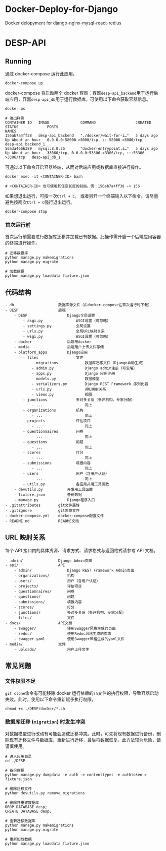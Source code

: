 # Docker-Deploy-for-Django
Docker delopyment for django-nginx-mysql-react-redius

# DESP-API

## Running

通过 docker-compose 运行此应用。

```
docker-compose up
```

docker-compose 将启动两个 docker 容器：容器`desp-api_backend`用于运行后端应用，容器`desp-api_db`用于运行数据库。可使用以下命令获取容器信息。

```
docker ps

# 输出样例
CONTAINER ID   IMAGE              COMMAND                  CREATED      STATUS             PORTS                                                    NAMES
156ab7a4ff38   desp-api_backend   "./docker/wait-for-i…"   5 days ago   Up About an hour   0.0.0.0:58000->8000/tcp, :::58000->8000/tcp              desp-api_backend_1
56a3a4666389   mysql:8.0.25       "docker-entrypoint.s…"   5 days ago   Up About an hour   33060/tcp, 0.0.0.0:53306->3306/tcp, :::53306->3306/tcp   desp-api_db_1
```

可通过以下命令开启容器终端，从而对后端应用或数据库直接进行操作。

```
docker exec -it <CONTAINER-ID> bash

# <CONTAINER-ID> 也可使用其任意长度的前缀。例：156ab7a4ff38 -> 156
```

如果想退出运行，可按一次`Ctrl + C`， 或者另开一个终端输入以下命令。请尽量避免按两次`Ctrl + C`强行退出运行。

```
docker-compose stop
```

### 首次运行前

首次运行前需要进行数据库迁移并加载已有数据。此操作需开启一个后端应用容器的终端进行操作。

```
# 迁移数据库
python manage.py makemigrations
python manage.py migrate

# 加载数据
python manage.py loaddata fixture.json
```

## 代码结构

```
- db                    数据库源文件（由docker-compose在首次运行时下载）
- DESP                  后端
    - DESP                  Django全局设置
        - asgi.py               ASGI设置（可忽略）
        - settings.py           全局设置
        - urls.py               全局URL映射关系
        - wsgi.py               WSGI设置（可忽略）
    - docker                后端用docker
    - media                 后端用户上传文件存储
    - platform_apps         Django应用
        - files                 文件
            - migrations            数据库迁移文件（Django自动生成）
            - admin.py              Django admin注册（可忽略）
            - apps.py               Django 应用注册
            - models.py             数据模型
            - serializers.py        Django REST Framework 序列化器
            - urls.py               URL映射关系
            - views.py              视图
        - junctions             多对多关系（参评机构、专家分配）
            - ...                   同上
        - organizations         机构
            - ...                   同上
        - projects              评估项目
            - ...                   同上
        - questionnaires        问卷
            - ...                   同上
        - questions             问题
            - ...                   同上
        - scores                打分
            - ...                   同上
        - submissions           填报内容
            - ...                   同上
        - users                 用户（含用户认证）
            - ...                   同上
        - utils.py              各应用共用工具函数
    - devutils.py           开发用工具函数
    - fixture.json          备份数据
    - manage.py             Django程序入口
- .gitattributes        git文件属性
- .gitignore            git忽略文件
- docker-compose.yml    docker-compose配置文件
- README.md             README文档
```

## URL 映射关系

每个 API 接口内的具体资源、请求方式、请求格式与返回格式请参考 API 文档。

```
- admin/                Django Admin页面
- api/                  API
    - admin/                Django REST Framework Admin页面
    - organizations/        机构
    - users/                用户（含用户认证）
    - projects/             评估项目
    - questionnaires/       问卷
    - questions/            问题
    - submissions/          填报内容
    - scores/               打分
    - junctions/            多对多关系（参评机构、专家分配）
    - files/                文件
- docs/                 API文档
    - swagger/              使用Swagger风格生成的页面
    - redoc/                使用Redoc风格生成的页面
    - swagger.yaml          使用Swagger风格生成的yaml文件
- media/                文件
    - uploads/              用户上传文件
```

## 常见问题

### 文件权限不足

`git clone`命令有可能移除 docker 运行依赖的`sh`文件的执行权限，导致容器启动失败。此时，使用以下命令重新赋予执行权限。

```
chmod +x ./DESP/docker/*.sh
```

### 数据库迁移 (`migration`) 时发生冲突

对数据模型进行改动有可能会造成迁移冲突。此时，可先将现有数据进行备份，删除现有迁移文件与数据库，重新进行迁移，最后将数据恢复。此方法较为危险，请谨慎使用。

```
# 进入应用目录
cd ./DESP

# 备份数据
python manage.py dumpdata -e auth -e contenttypes -e authtoken > fixture.json

# 删除迁移文件
python devutils.py remove_migrations

# 删除并重建数据库
DROP DATABASE desp;
CREATE DATABASE desp;

# 重新迁移数据库
python manage.py makemigrations
python manage.py migrate

# 重新加载数据
python manage.py loaddata fixture.json
```

